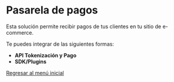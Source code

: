 # Pasarela de pagos

Esta solución permite recibir pagos de tus clientes en tu sitio de e-commerce. 

Te puedes integrar de las siguientes formas:

- **API Tokenización y Pago**
- **SDK/Plugins**

[Regresar al menú inicial](Readme.md)
